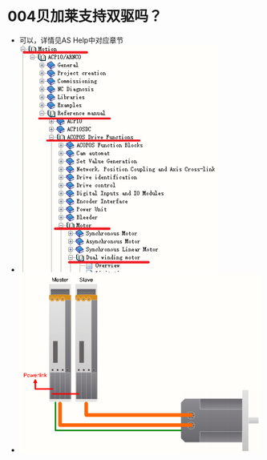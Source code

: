 # 004贝加莱支持双驱吗？

- 可以，详情见AS Help中对应章节
- ![Img](./FILES/004贝加莱支持双驱吗？.md/img-20220530143525.png)
- ![Img](./FILES/004贝加莱支持双驱吗？.md/img-20220530143531.png)

